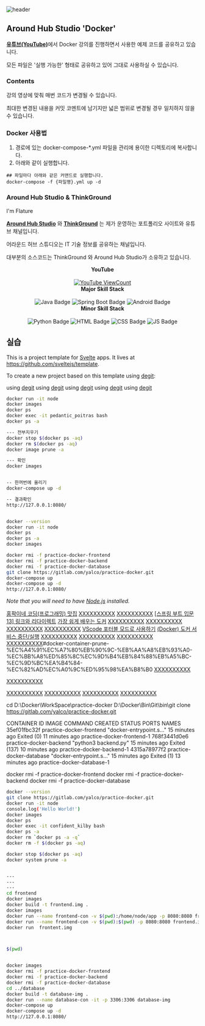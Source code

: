 ![header](https://capsule-render.vercel.app/api?type=waving&color=auto)


## Around Hub Studio 'Docker'

<a href="https://www.youtube.com/channel/UCO7p2fGIfwVbvk_d6sdfnDw"><strong>유튜브(YouTube)</strong></a>에서 Docker 강의를 진행하면서 사용한 예제 코드를 공유하고 있습니다.

모든 파일은 '실행 가능한' 형태로 공유하고 있어 그대로 사용하실 수 있습니다.

### Contents

강의 영상에 맞춰 매번 코드가 변경될 수 있습니다.

최대한 변경된 내용을 커밋 코멘트에 남기지만 넓은 범위로 변경될 경우 일치하지 않을 수 있습니다.

### Docker 사용법

1. 경로에 있는 docker-compose-*.yml 파일을 관리에 용이한 디렉토리에 복사합니다.
2. 아래와 같이 실행합니다.

```shell
## 파일마다 아래와 같은 커맨드로 실행합니다.
docker-compose -f {파일명}.yml up -d
```

### Around Hub Studio & ThinkGround

I'm Flature

<a href="https://www.youtube.com/channel/UCO7p2fGIfwVbvk_d6sdfnDw"><strong>Around Hub Studio</strong></a> 와 <a href="https://thinkground.studio"><strong>ThinkGround</strong></a> 는 제가 운영하는 포트폴리오 사이트와 유튜브 채널입니다.

어라운드 허브 스튜디오는 IT 기술 정보를 공유하는 채널입니다.

대부분의 소스코드는 ThinkGround 와 Around Hub Studio가 소유하고 있습니다.


<div style="text-align: center;">
  <strong>YouTube</strong> <br><br>
  <a href="https://www.youtube.com/channel/UCO7p2fGIfwVbvk_d6sdfnDw"><img src="https://img.shields.io/youtube/channel/views/UCO7p2fGIfwVbvk_d6sdfnDw?style=flat-square" alt="YouTube ViewCount"/></a>
</div>


<div style="text-align: center;">
  <strong>Major Skill Stack</strong> <br><br>
  <img src="https://img.shields.io/badge/Java-orange?style=flat&logo=Java&logoColor=007396" alt="Java Badge"/>
  <img src="https://img.shields.io/badge/Spring Boot-yellowgreen?style=flat&logo=SpringBoot&logoColor=6DB33F" alt="Spring Boot Badge"/>
  <img src="https://img.shields.io/badge/Android-green?style=flat&logo=Android&logoColor=3DDC84" alt="Android Badge"/>
</div>

<div style="text-align: center;">
  <strong>Minor Skill Stack</strong> <br><br>
  <img src="https://img.shields.io/badge/Python-informational?style=flat&logo=python&logoColor=3776AB" alt="Python Badge"/>
  <img src="https://img.shields.io/badge/HTML-orange?style=flat&logo=html5&logoColor=E34F26" alt="HTML Badge"/>
  <img src="https://img.shields.io/badge/CSS-blue?style=flat&logo=css3&logoColor=1572B6" alt="CSS Badge"/>
  <img src="https://img.shields.io/badge/JavaScript-yellow?style=flat&logo=JavaScript&logoColor=F7DF1E" alt="JS Badge"/>
</div>



## 실습

This is a project template for [Svelte](https://svelte.dev) apps. It lives at https://github.com/sveltejs/template.

To create a new project based on this template using [degit](https://github.com/Rich-Harris/degit):

using [degit](https://www.docker.com/)
using [degit](https://hub.docker.com/)
using [degit](https://yalco-temp.netlify.app/)
using [degit](https://yalco-temp.netlify.app/36_docker/)
using [degit](https://gitlab.com/yalco/practice-docker/)






```bash
docker run -it node
docker images
docker ps
docker exec -it pedantic_poitras bash
docker ps -a

--- 전부지우기
docker stop $(docker ps -aq)
docker rm $(docker ps -aq)
docker image prune -a

--- 확인
docker images


-- 한꺼번에 올리기
docker-compose up -d

-- 결과확인
http://127.0.0.1:8080/


docker --version
docker run -it node
docker ps
docker ps -a
docker images

docker rmi -f practice-docker-frontend
docker rmi -f practice-docker-backend
docker rmi -f practice-docker-database
git clone https://gitlab.com/yalco/practice-docker.git
docker-compose up
docker-compose up -d
http://127.0.0.1:8080/


```

*Note that you will need to have [Node.js](https://nodejs.org) installed.*



[홍팍이네 코딩(프로그래밍) 맛집](https://cafe.naver.com/imhongpark)
[XXXXXXXXXX](https://cloudstudying.kr/lectures/475)
[XXXXXXXXXX](https://github.com/Around-Hub-Studio)
[[스프링 부트 입문 13] 링크와 리다이렉트](https://www.youtube.com/watch?v=T_najiNzQGw&list=PLyebPLlVYXCiYdYaWRKgCqvnCFrLEANXt&index=15)
[가장 쉽게 배우는 도커](https://www.youtube.com/watch?v=hWPv9LMlme8)
[XXXXXXXXXX](https://cloudstudying.kr/courses/65)
[XXXXXXXXXX](https://jang-sn.tistory.com/27)
[XXXXXXXXXX](https://github.com/cheogodzip/hong-myblog/tree/master/src/main/java/com/example/myblog)
[XXXXXXXXXX](https://hub.docker.com/repository/create?namespace=ulsanbigboy)
[VScode 포터블 모드로 사용하기](https://vscode.tistory.com/entry/VScode-%ED%8F%AC%ED%84%B0%EB%B8%94-%EB%AA%A8%EB%93%9C%EB%A1%9C-%EC%82%AC%EC%9A%A9%ED%95%98%EA%B8%B0)
[(Docker) 도커 서비스 중단/실행](https://kjun.kr/898)
[XXXXXXXXXX](https://www.lesstif.com/docker/docker-hang-42663946.html)
[XXXXXXXXXX](https://www.lesstif.com/docker/docker-hang-42663946.html)
[XXXXXXXXXX](https://youngwonhan-family.tistory.com/entry/Docker-container-%EC%A0%95%EC%A7%80-%EC%8B%A4%ED%96%89%EC%9E%AC%EC%8B%A4%ED%96%89-%EB%B0%A9%EB%B2%95-stop-start)
[XXXXXXXXXX](https://www.lainyzine.com/ko/article/docker-rm-removing-docker-containers/)#docker-container-prune-%EC%A4%91%EC%A7%80%EB%90%9C-%EB%AA%A8%EB%93%A0-%EC%BB%A8%ED%85%8C%EC%9D%B4%EB%84%88%EB%A5%BC-%EC%9D%BC%EA%B4%84-%EC%82%AD%EC%A0%9C%ED%95%98%EA%B8%B0
[XXXXXXXXXX](https://hub.docker.com/billing/plan/update?utm_source=docker&utm_medium=in%20product%20ad&utm_campaign=20-11%20nurture%20desktop%20upgrade%20campaign%20dash&utm_budget=demand)

[XXXXXXXXXX](https://login.microsoftonline.com/72f988bf-86f1-41af-91ab-2d7cd011db47/oauth2/authorize?response_type=id_token&client_id=405e80fc-f8e6-40e6-b6b9-e5bcc7e6813e&redirect_uri=https%3A%2F%2Fredirectiontool.trafficmanager.net%2Fam%2Fredirection%2Fhome%3Foptions%3Dhost%3Aaka.ms%26set%3DenableReadOnlyLinks&state=89ea7a4d-b346-4c6e-be11-45a433f4dca3&client-request-id=71d52e15-fd2c-41bd-adb6-e3c4c4607b46&x-client-SKU=Js&x-client-Ver=1.0.15&nonce=dc93aca0-9e75-4a7b-8343-09ff0d3af86e)

[XXXXXXXXXX](https://code.visualstudio.com/docs/?dv=winzip)
[XXXXXXXXXX](https://code.visualstudio.com/docs/editor/portable)
[XXXXXXXXXX](https://git-scm.com/download/win)
[XXXXXXXXXX](https://git-scm.com/download/win)




cd D:\Docker\WorkSpace\practice-docker
D:\Docker\Bin\Git\bin\git clone https://gitlab.com/yalco/practice-docker.git



CONTAINER ID   IMAGE                      COMMAND                   CREATED          STATUS                        PORTS     NAMES
35ef01fbc32f   practice-docker-frontend   "docker-entrypoint.s…"   15 minutes ago   Exited (0) 11 minutes ago               practice-docker-frontend-1
768f3441d0e6   practice-docker-backend    "python3 backend.py"      15 minutes ago   Exited (137) 10 minutes ago             practice-docker-backend-1
4315a78977f2   practice-docker-database   "docker-entrypoint.s…"   15 minutes ago   Exited (1) 13 minutes ago               practice-docker-database-1



docker rmi -f practice-docker-frontend
docker rmi -f practice-docker-backend
docker rmi -f practice-docker-database






```bash
docker --version
git clone https://gitlab.com/yalco/practice-docker.git
docker run -it node
console.log('Hello World!')
docker images
docker ps
docker exec -it confident_kilby bash
docker ps -a
docker rm `docker ps -a -q`
docker rm -f $(docker ps -aq)

docker stop $(docker ps -aq)
docker system prune -a


---
---
---
cd frontend
docker images
docker build -t frontend.img .
docker images
docker run --name frontend-con -v $(pwd):/home/node/app -p 8080:8080 frontend.img
docker run --name frontend-con -v $(pwd):$(pwd) -p 8080:8080 frontend.img
docker run  frontent.img



$(pwd)


docker images
docker rmi -f practice-docker-frontend
docker rmi -f practice-docker-backend
docker rmi -f practice-docker-database
cd ../database
docker build -t database-img .
docker run --name database-con -it -p 3306:3306 database-img
docker-compose up
docker-compose up -d
http://127.0.0.1:8080/

```

